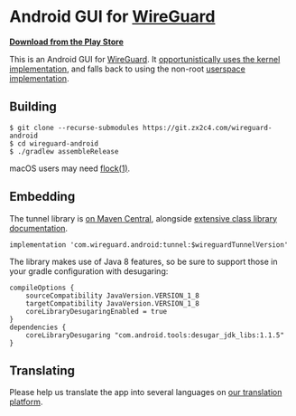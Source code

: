 # Android GUI for [WireGuard](https://www.wireguard.com/)

**[Download from the Play Store](https://play.google.com/store/apps/details?id=com.wireguard.android)**

This is an Android GUI for [WireGuard](https://www.wireguard.com/). It [opportunistically uses the kernel implementation](https://git.zx2c4.com/android_kernel_wireguard/about/), and falls back to using the non-root [userspace implementation](https://git.zx2c4.com/wireguard-go/about/).

## Building

```
$ git clone --recurse-submodules https://git.zx2c4.com/wireguard-android
$ cd wireguard-android
$ ./gradlew assembleRelease
```

macOS users may need [flock(1)](https://github.com/discoteq/flock).

## Embedding

The tunnel library is [on Maven Central](https://search.maven.org/artifact/com.wireguard.android/tunnel), alongside [extensive class library documentation](https://javadoc.io/doc/com.wireguard.android/tunnel).

```
implementation 'com.wireguard.android:tunnel:$wireguardTunnelVersion'
```

The library makes use of Java 8 features, so be sure to support those in your gradle configuration with desugaring:

```
compileOptions {
    sourceCompatibility JavaVersion.VERSION_1_8
    targetCompatibility JavaVersion.VERSION_1_8
    coreLibraryDesugaringEnabled = true
}
dependencies {
    coreLibraryDesugaring "com.android.tools:desugar_jdk_libs:1.1.5"
}
```

## Translating

Please help us translate the app into several languages on [our translation platform](https://crowdin.com/project/WireGuard).

